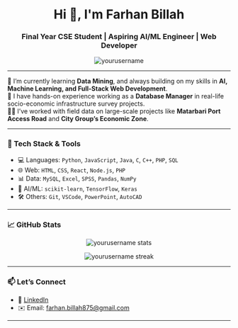 <h1 align="center">Hi 👋, I'm Farhan Billah</h1>
<h3 align="center">Final Year CSE Student | Aspiring AI/ML Engineer | Web Developer</h3>

<p align="center">
  <img src="https://komarev.com/ghpvc/?username=yourusername&label=Profile%20views&color=0e75b6&style=flat" alt="yourusername" />
</p>

---

🌱 I’m currently learning **Data Mining**, and always building on my skills in **AI, Machine Learning, and Full-Stack Web Development**.  
💼 I have hands-on experience working as a **Database Manager** in real-life socio-economic infrastructure survey projects.  
👨‍💻 I’ve worked with field data on large-scale projects like **Matarbari Port Access Road** and **City Group’s Economic Zone**.

---

### 🔧 Tech Stack & Tools

- 💻 Languages: `Python`, `JavaScript`, `Java`, `C`, `C++`, `PHP`, `SQL`
- 🌐 Web: `HTML`, `CSS`, `React`, `Node.js`, `PHP`
- 📊 Data: `MySQL`, `Excel`, `SPSS`, `Pandas`, `NumPy`
- 🤖 AI/ML: `scikit-learn`, `TensorFlow`, `Keras`
- 🛠️ Others: `Git`, `VSCode`, `PowerPoint`, `AutoCAD`

---

### 📈 GitHub Stats

<p align="center">
  <img src="https://github-readme-stats.vercel.app/api?username=yourusername&show_icons=true&theme=tokyonight" alt="yourusername stats" />
</p>

<p align="center">
  <img src="https://github-readme-streak-stats.herokuapp.com/?user=yourusername&theme=tokyonight" alt="yourusername streak" />
</p>

---

### 📫 Let’s Connect

- 🔗 [LinkedIn](https://www.linkedin.com/in/farhan-x-billah)
- ✉️ Email: farhan.billah875@gmail.com

---

<!-- Replace `yourusername` and links with your actual GitHub username and links -->





<!---
JojoFarhan/JojoFarhan is a ✨ special ✨ repository because its `README.md` (this file) appears on your GitHub profile.
You can click the Preview link to take a look at your changes.
--->
